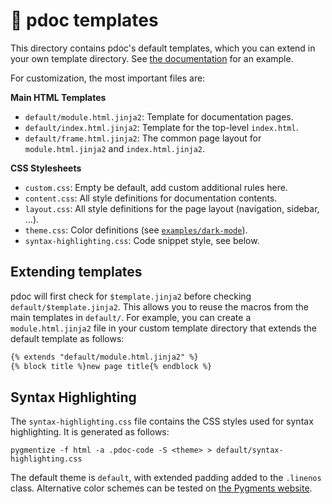 # 📑 pdoc templates

This directory contains pdoc's default templates, which you can extend in your own template directory. See
[the documentation](https://pdoc.dev/docs/pdoc.html#editing-pdocs-html-template) for an example.

For customization, the most important files are:

**Main HTML Templates**

 - `default/module.html.jinja2`: Template for documentation pages.
 - `default/index.html.jinja2`: Template for the top-level `index.html`.
 - `default/frame.html.jinja2`: The common page layout for `module.html.jinja2` and `index.html.jinja2`.

**CSS Stylesheets**

 - `custom.css`: Empty be default, add custom additional rules here.
 - `content.css`: All style definitions for documentation contents.
 - `layout.css`: All style definitions for the page layout (navigation, sidebar, ...).
 - `theme.css`: Color definitions (see [`examples/dark-mode`](../../examples/dark-mode)).
 - `syntax-highlighting.css`: Code snippet style, see below.

## Extending templates

pdoc will first check for `$template.jinja2` before checking `default/$template.jinja2`. This allows you to reuse the
macros from the main templates in `default/`. For example, you can create a `module.html.jinja2` file in your custom 
template directory that extends the default template as follows:

```html
{% extends "default/module.html.jinja2" %}
{% block title %}new page title{% endblock %}
```

## Syntax Highlighting

The `syntax-highlighting.css` file contains the CSS styles used for syntax highlighting.
It is generated as follows:

```
pygmentize -f html -a .pdoc-code -S <theme> > default/syntax-highlighting.css
```

The default theme is `default`, with extended padding added to the `.linenos` class.
Alternative color schemes can be tested on [the Pygments website](https://pygments.org/demo/).
